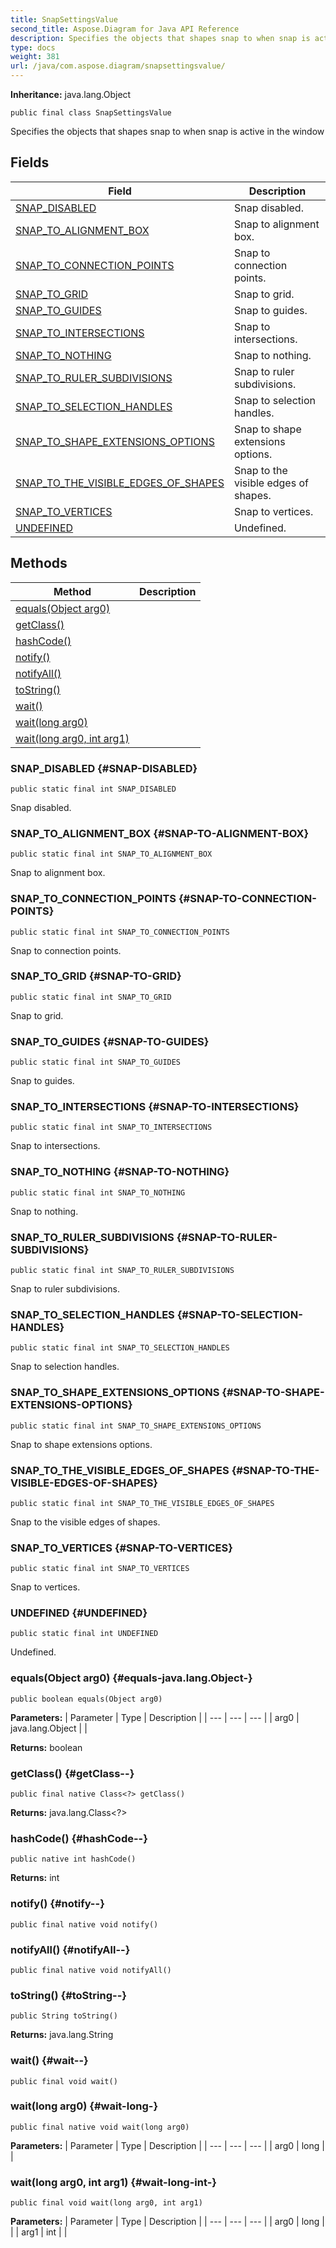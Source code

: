 ```yaml
---
title: SnapSettingsValue
second_title: Aspose.Diagram for Java API Reference
description: Specifies the objects that shapes snap to when snap is active in the window
type: docs
weight: 381
url: /java/com.aspose.diagram/snapsettingsvalue/
---
```


**Inheritance:**
java.lang.Object
```
public final class SnapSettingsValue
```

Specifies the objects that shapes snap to when snap is active in the window
## Fields

| Field | Description |
| --- | --- |
| [SNAP_DISABLED](#SNAP-DISABLED) | Snap disabled. |
| [SNAP_TO_ALIGNMENT_BOX](#SNAP-TO-ALIGNMENT-BOX) | Snap to alignment box. |
| [SNAP_TO_CONNECTION_POINTS](#SNAP-TO-CONNECTION-POINTS) | Snap to connection points. |
| [SNAP_TO_GRID](#SNAP-TO-GRID) | Snap to grid. |
| [SNAP_TO_GUIDES](#SNAP-TO-GUIDES) | Snap to guides. |
| [SNAP_TO_INTERSECTIONS](#SNAP-TO-INTERSECTIONS) | Snap to intersections. |
| [SNAP_TO_NOTHING](#SNAP-TO-NOTHING) | Snap to nothing. |
| [SNAP_TO_RULER_SUBDIVISIONS](#SNAP-TO-RULER-SUBDIVISIONS) | Snap to ruler subdivisions. |
| [SNAP_TO_SELECTION_HANDLES](#SNAP-TO-SELECTION-HANDLES) | Snap to selection handles. |
| [SNAP_TO_SHAPE_EXTENSIONS_OPTIONS](#SNAP-TO-SHAPE-EXTENSIONS-OPTIONS) | Snap to shape extensions options. |
| [SNAP_TO_THE_VISIBLE_EDGES_OF_SHAPES](#SNAP-TO-THE-VISIBLE-EDGES-OF-SHAPES) | Snap to the visible edges of shapes. |
| [SNAP_TO_VERTICES](#SNAP-TO-VERTICES) | Snap to vertices. |
| [UNDEFINED](#UNDEFINED) | Undefined. |
## Methods

| Method | Description |
| --- | --- |
| [equals(Object arg0)](#equals-java.lang.Object-) |  |
| [getClass()](#getClass--) |  |
| [hashCode()](#hashCode--) |  |
| [notify()](#notify--) |  |
| [notifyAll()](#notifyAll--) |  |
| [toString()](#toString--) |  |
| [wait()](#wait--) |  |
| [wait(long arg0)](#wait-long-) |  |
| [wait(long arg0, int arg1)](#wait-long-int-) |  |
### SNAP_DISABLED {#SNAP-DISABLED}
```
public static final int SNAP_DISABLED
```


Snap disabled.

### SNAP_TO_ALIGNMENT_BOX {#SNAP-TO-ALIGNMENT-BOX}
```
public static final int SNAP_TO_ALIGNMENT_BOX
```


Snap to alignment box.

### SNAP_TO_CONNECTION_POINTS {#SNAP-TO-CONNECTION-POINTS}
```
public static final int SNAP_TO_CONNECTION_POINTS
```


Snap to connection points.

### SNAP_TO_GRID {#SNAP-TO-GRID}
```
public static final int SNAP_TO_GRID
```


Snap to grid.

### SNAP_TO_GUIDES {#SNAP-TO-GUIDES}
```
public static final int SNAP_TO_GUIDES
```


Snap to guides.

### SNAP_TO_INTERSECTIONS {#SNAP-TO-INTERSECTIONS}
```
public static final int SNAP_TO_INTERSECTIONS
```


Snap to intersections.

### SNAP_TO_NOTHING {#SNAP-TO-NOTHING}
```
public static final int SNAP_TO_NOTHING
```


Snap to nothing.

### SNAP_TO_RULER_SUBDIVISIONS {#SNAP-TO-RULER-SUBDIVISIONS}
```
public static final int SNAP_TO_RULER_SUBDIVISIONS
```


Snap to ruler subdivisions.

### SNAP_TO_SELECTION_HANDLES {#SNAP-TO-SELECTION-HANDLES}
```
public static final int SNAP_TO_SELECTION_HANDLES
```


Snap to selection handles.

### SNAP_TO_SHAPE_EXTENSIONS_OPTIONS {#SNAP-TO-SHAPE-EXTENSIONS-OPTIONS}
```
public static final int SNAP_TO_SHAPE_EXTENSIONS_OPTIONS
```


Snap to shape extensions options.

### SNAP_TO_THE_VISIBLE_EDGES_OF_SHAPES {#SNAP-TO-THE-VISIBLE-EDGES-OF-SHAPES}
```
public static final int SNAP_TO_THE_VISIBLE_EDGES_OF_SHAPES
```


Snap to the visible edges of shapes.

### SNAP_TO_VERTICES {#SNAP-TO-VERTICES}
```
public static final int SNAP_TO_VERTICES
```


Snap to vertices.

### UNDEFINED {#UNDEFINED}
```
public static final int UNDEFINED
```


Undefined.

### equals(Object arg0) {#equals-java.lang.Object-}
```
public boolean equals(Object arg0)
```




**Parameters:**
| Parameter | Type | Description |
| --- | --- | --- |
| arg0 | java.lang.Object |  |

**Returns:**
boolean
### getClass() {#getClass--}
```
public final native Class<?> getClass()
```




**Returns:**
java.lang.Class<?>
### hashCode() {#hashCode--}
```
public native int hashCode()
```




**Returns:**
int
### notify() {#notify--}
```
public final native void notify()
```




### notifyAll() {#notifyAll--}
```
public final native void notifyAll()
```




### toString() {#toString--}
```
public String toString()
```




**Returns:**
java.lang.String
### wait() {#wait--}
```
public final void wait()
```




### wait(long arg0) {#wait-long-}
```
public final native void wait(long arg0)
```




**Parameters:**
| Parameter | Type | Description |
| --- | --- | --- |
| arg0 | long |  |

### wait(long arg0, int arg1) {#wait-long-int-}
```
public final void wait(long arg0, int arg1)
```




**Parameters:**
| Parameter | Type | Description |
| --- | --- | --- |
| arg0 | long |  |
| arg1 | int |  |


